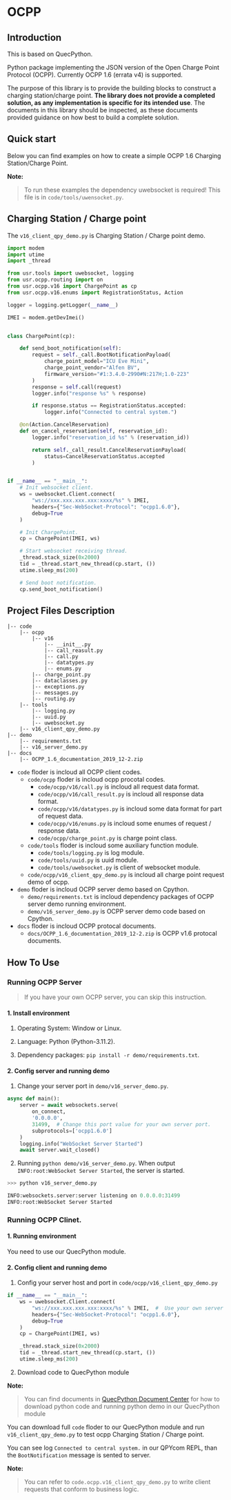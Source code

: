 # OCPP

## Introduction

This is based on QuecPython.

Python package implementing the JSON version of the Open Charge Point Protocol (OCPP). Currently OCPP 1.6 (errata v4) is supported.

The purpose of this library is to provide the building blocks to construct a charging station/charge point. **The library does not provide a completed solution, as any implementation is specific for its intended use**. The documents in this library should be inspected, as these documents provided guidance on how best to build a complete solution.

## Quick start

Below you can find examples on how to create a simple OCPP 1.6 Charging Station/Charge Point.

**Note:**

> To run these examples the dependency uwebsocket is required! This file is in `code/tools/uwensocket.py`.

## Charging Station / Charge point

The `v16_client_qpy_demo.py` is Charging Station / Charge point demo.

```python
import modem
import utime
import _thread

from usr.tools import uwebsocket, logging
from usr.ocpp.routing import on
from usr.ocpp.v16 import ChargePoint as cp
from usr.ocpp.v16.enums import RegistrationStatus, Action

logger = logging.getLogger(__name__)

IMEI = modem.getDevImei()


class ChargePoint(cp):

    def send_boot_notification(self):
        request = self._call.BootNotificationPayload(
            charge_point_model="ICU Eve Mini",
            charge_point_vendor="Alfen BV",
            firmware_version="#1:3.4.0-2990#N:217H;1.0-223"
        )
        response = self.call(request)
        logger.info("response %s" % response)

        if response.status == RegistrationStatus.accepted:
            logger.info("Connected to central system.")

    @on(Action.CancelReservation)
    def on_cancel_reservation(self, reservation_id):
        logger.info("reservation_id %s" % (reservation_id))

        return self._call_result.CancelReservationPayload(
            status=CancelReservationStatus.accepted
        )


if __name__ == "__main__":
    # Init websocket client.
    ws = uwebsocket.Client.connect(
        "ws://xxx.xxx.xxx.xxx:xxxx/%s" % IMEI,
        headers={"Sec-WebSocket-Protocol": "ocpp1.6.0"},
        debug=True
    )

    # Init ChargePoint.
    cp = ChargePoint(IMEI, ws)

    # Start websocket receiving thread.
    _thread.stack_size(0x2000)
    tid = _thread.start_new_thread(cp.start, ())
    utime.sleep_ms(200)

    # Send boot notification.
    cp.send_boot_notification()
```

## Project Files Description

```
|-- code
    |-- ocpp
        |-- v16
            |-- __init__.py
            |-- call_reasult.py
            |-- call.py
            |-- datatypes.py
            |-- enums.py
        |-- charge_point.py
        |-- dataclasses.py
        |-- exceptions.py
        |-- messages.py
        |-- routing.py
    |-- tools
        |-- logging.py
        |-- uuid.py
        |-- uwebsocket.py
    |-- v16_client_qpy_demo.py
|-- demo
    |-- requirements.txt
    |-- v16_server_demo.py
|-- docs
    |-- OCPP_1.6_documentation_2019_12-2.zip
```

- `code` floder is incloud all OCPP client codes.
    + `code/ocpp` floder is incloud ocpp procotal codes.
        + `code/ocpp/v16/call.py` is incloud all request data format.
        + `code/ocpp/v16/call_result.py` is incloud all response data format.
        + `code/ocpp/v16/datatypes.py` is incloud some data format for part of request data.
        + `code/ocpp/v16/enums.py` is incloud some enumes of request / response data.
        + `code/ocpp/charge_point.py` is charge point class.
    + `code/tools` floder is incloud some auxiliary function module.
        + `code/tools/logging.py` is log module.
        + `code/tools/uuid.py` is uuid module.
        + `code/tools/uwebsocket.py` is client of websocket module.
    + `code/ocpp/v16_client_qpy_demo.py` is incloud all charge point request demo of ocpp.
- `demo` floder is incloud OCPP server demo based on Cpython.
    + `demo/requirements.txt` is incloud dependency packages of OCPP server demo running environment.
    + `demo/v16_server_demo.py` is OCPP server demo code based on Cpython.
- `docs` floder is incloud OCPP protocal documents.
    + `docs/OCPP_1.6_documentation_2019_12-2.zip` is OCPP v1.6 protocal documents.

## How To Use

### Running OCPP Server

> If you have your own OCPP server, you can skip this instruction.

#### 1. Install environment

1. Operating System: Window or Linux.

2. Language: Python (Python-3.11.2).

3. Dependency packages: `pip install -r demo/requirements.txt`.

#### 2. Config server and running demo

1. Change your server port in `demo/v16_server_demo.py`.

```python
async def main():
    server = await websockets.serve(
        on_connect,
        '0.0.0.0',
        31499,  # Change this port value for your own server port.
        subprotocols=['ocpp1.6.0']
    )
    logging.info("WebSocket Server Started")
    await server.wait_closed()
```

2. Running `python demo/v16_server_demo.py`. When output `INFO:root:WebSocket Server Started`, the server is started.

```python
>>> python v16_server_demo.py

INFO:websockets.server:server listening on 0.0.0.0:31499
INFO:root:WebSocket Server Started
```

### Running OCPP Clinet.

#### 1. Running environment

You need to use our QuecPython module.

#### 2. Config client and running demo

1. Config your server host and port in `code/ocpp/v16_client_qpy_demo.py`

```python
if __name__ == "__main__":
    ws = uwebsocket.Client.connect(
        "ws://xxx.xxx.xxx.xxx:xxxx/%s" % IMEI,  #  Use your own server host and port to replace `xxx.xxx.xxx.xxx:xxxx`.
        headers={"Sec-WebSocket-Protocol": "ocpp1.6.0"},
        debug=True
    )
    cp = ChargePoint(IMEI, ws)

    _thread.stack_size(0x2000)
    tid = _thread.start_new_thread(cp.start, ())
    utime.sleep_ms(200)
```

2. Download code to QuecPython module

**Note:**

> You can find documents in [QuecPython Document Center](https://python.quectel.com/doc/Getting_started/en/index.html) for how to download python code and running python demo in our QuecPython module 

You can download full `code` floder to our QuecPython module and run `v16_client_qpy_demo.py` to test ocpp Charging Station / Charge point.

You can see log `Connected to central system.` in our QPYcom REPL, than the `BootNotification` message is sented to server.

**Note:**

> You can refer to `code.ocpp.v16_client_qpy_demo.py` to write client requests that conform to business logic.
